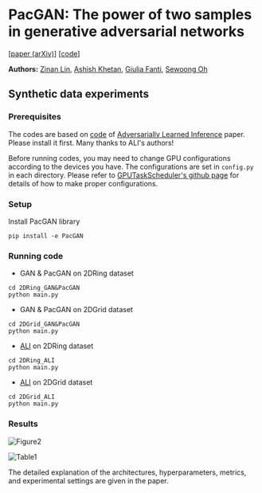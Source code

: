 # PacGAN: The power of two samples in generative adversarial networks

[[paper (arXiv)](https://arxiv.org/abs/1712.04086)] [[code](https://github.com/fjxmlzn/PacGAN)]

**Authors:** [Zinan Lin](http://www.andrew.cmu.edu/user/zinanl/), [Ashish Khetan](http://web.engr.illinois.edu/~khetan2/), [Giulia Fanti](https://www.andrew.cmu.edu/user/gfanti/), [Sewoong Oh](http://web.engr.illinois.edu/~swoh/)

## Synthetic data experiments

### Prerequisites
The codes are based on [code](https://github.com/IshmaelBelghazi/ALI) of [Adversarially Learned Inference](https://arxiv.org/abs/1606.00704) paper. Please install it first. Many thanks to ALI's authors!

Before running codes, you may need to change GPU configurations according to the devices you have. The configurations are set in `config.py` in each directory. Please refer to [GPUTaskScheduler's github page](https://github.com/fjxmlzn/GPUTaskScheduler) for details of how to make proper configurations.

### Setup
Install PacGAN library
```
pip install -e PacGAN
```

### Running code
* GAN & PacGAN on 2DRing dataset
```
cd 2DRing_GAN&PacGAN
python main.py
```

* GAN & PacGAN on 2DGrid dataset
```
cd 2DGrid_GAN&PacGAN
python main.py
```

* [ALI](https://arxiv.org/abs/1606.00704) on 2DRing dataset
```
cd 2DRing_ALI
python main.py
```

* [ALI](https://arxiv.org/abs/1606.00704) on 2DGrid dataset
```
cd 2DGrid_ALI
python main.py
```

### Results
![Figure2](https://github.com/fjxmlzn/PacGAN/blob/master/synthetic_data_experiments/results/Figure2.png)

![Table1](https://github.com/fjxmlzn/PacGAN/blob/master/synthetic_data_experiments/results/Table1.png)

The detailed explanation of the architectures, hyperparameters, metrics, and experimental settings are given in the paper.